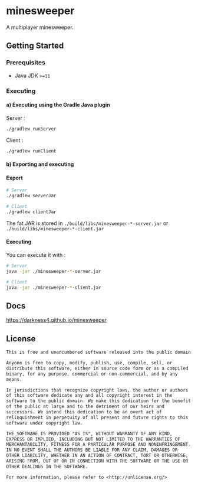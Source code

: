 # minesweeper

A multiplayer minesweeper.

## Getting Started

### Prerequisites

- Java JDK  `>=11`

### Executing

#### a) Executing using the Gradle Java plugin

Server :

```sh
./gradlew runServer
```

Client :

```sh
./gradlew runClient
```

#### b) Exporting and executing

#### Export

```sh
# Server
./gradlew serverJar

# Client
./gradlew clientJar
```

The fat JAR is stored in `./build/libs/minesweeper-*-server.jar` or `./build/libs/minesweeper-*-client.jar`

#### Executing

You can execute it with :

```sh
# Server
java -jar ./minesweeper-*-server.jar

# Client
java -jar ./minesweeper-*-client.jar
```

## Docs

https://darkness4.github.io/minesweeper

## License

```txt
This is free and unencumbered software released into the public domain.

Anyone is free to copy, modify, publish, use, compile, sell, or
distribute this software, either in source code form or as a compiled
binary, for any purpose, commercial or non-commercial, and by any
means.

In jurisdictions that recognize copyright laws, the author or authors
of this software dedicate any and all copyright interest in the
software to the public domain. We make this dedication for the benefit
of the public at large and to the detriment of our heirs and
successors. We intend this dedication to be an overt act of
relinquishment in perpetuity of all present and future rights to this
software under copyright law.

THE SOFTWARE IS PROVIDED "AS IS", WITHOUT WARRANTY OF ANY KIND,
EXPRESS OR IMPLIED, INCLUDING BUT NOT LIMITED TO THE WARRANTIES OF
MERCHANTABILITY, FITNESS FOR A PARTICULAR PURPOSE AND NONINFRINGEMENT.
IN NO EVENT SHALL THE AUTHORS BE LIABLE FOR ANY CLAIM, DAMAGES OR
OTHER LIABILITY, WHETHER IN AN ACTION OF CONTRACT, TORT OR OTHERWISE,
ARISING FROM, OUT OF OR IN CONNECTION WITH THE SOFTWARE OR THE USE OR
OTHER DEALINGS IN THE SOFTWARE.

For more information, please refer to <http://unlicense.org/>
```

